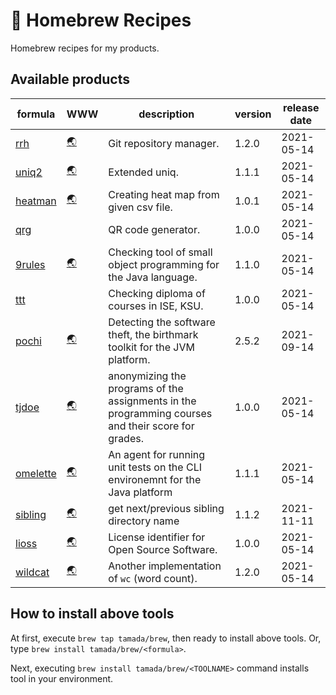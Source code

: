 # :beer: Homebrew Recipes

Homebrew recipes for my products.

## Available products

| formula | WWW | description | version | release date |
|------|-----|-------------|---------|--------------|
| [rrh](https://github.com/tamada/rrh) | [:earth_asia:](https://tamada.github.io/rrh) |  Git repository manager. | 1.2.0 | 2021-05-14 |
| [uniq2](https://github.com/tamada/uniq2) | [:earth_asia:](https://tamada.github.io/uniq2) |  Extended uniq. | 1.1.1 | 2021-05-14 |
| [heatman](https://github.com/tamada/goheatman) | [:earth_asia:](https://tamada.github.io/goheatman) |  Creating heat map from given csv file. | 1.0.1 | 2021-05-14 |
| [qrg](https://github.com/tamada/qrg) || QR code generator. | 1.0.0 | 2021-05-14 |
| [9rules](https://github.com/tamada/9rules) | [:earth_asia:](https://tamada.github.io/9rules) |  Checking tool of small object programming for the Java language. | 1.1.0 | 2021-05-14 |
| [ttt ](https://github.com/tamada/ttt) || Checking diploma of courses in ISE, KSU. | 1.0.0 | 2021-05-14 |
| [pochi](https://github.com/tamada/pochi) | [:earth_asia:](https://tamada.github.io/pochi) |  Detecting the software theft, the birthmark toolkit for the JVM platform. | 2.5.2 | 2021-09-14
| [tjdoe](https://github.com/tamada/tjdoe) | [:earth_asia:](https://tamada.github.io/tjdoe) |  anonymizing the programs of the assignments in the programming courses and their score for grades. | 1.0.0 | 2021-05-14 |
| [omelette](https://github.com/tamada/omelette) | [:earth_asia:](https://tamada.github.io/omelette) |  An agent for running unit tests on the CLI environemnt for the Java platform | 1.1.1 | 2021-05-14 |
| [sibling](https://github.com/tamada/sibling) | [:earth_asia:](https://tamada.github.io/sibling) |  get next/previous sibling directory name | 1.1.2 | 2021-11-11 |
| [lioss](https://github.com/tamada/lioss) | [:earth_asia:](https://tamada.github.io/lioss) |  License identifier for Open Source Software. | 1.0.0 | 2021-05-14 |
| [wildcat](https://github.com/tamada/wildcat) | [:earth_asia:](https://tamada.github.io/wildcat) | Another implementation of `wc` (word count). | 1.2.0 | 2021-05-14 |

## How to install above tools

At first, execute `brew tap tamada/brew`, then ready to install above tools.
Or, type `brew install tamada/brew/<formula>`.

Next, executing `brew install tamada/brew/<TOOLNAME>` command installs tool in your environment.
